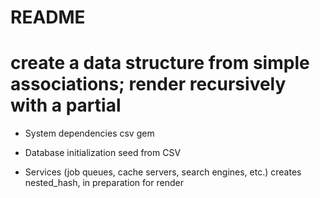 # README

# create a data structure from simple associations; render recursively with a partial

* System dependencies
  csv gem

* Database initialization
  seed from CSV

* Services (job queues, cache servers, search engines, etc.)
  creates nested_hash, in preparation for render

